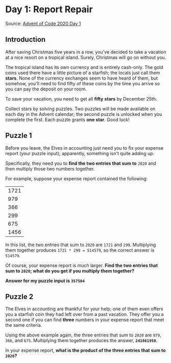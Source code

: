 # Day 1: Report Repair
Source: [Advent of Code 2020 Day 1](https://adventofcode.com/2020/day/1)

## Introduction
After saving Christmas five years in a row, you've decided to take a vacation at a nice resort on a tropical island. 
Surely, Christmas will go on without you.

The tropical island has its own currency and is entirely cash-only. 
The gold coins used there have a little picture of a starfish; the locals just call them **stars**. 
None of the currency exchanges seem to have heard of them,
but somehow, you'll need to find fifty of these coins by the time you arrive so you can pay the deposit on your room.

To save your vacation, you need to get all **fifty stars** by December 25th.

Collect stars by solving puzzles. Two puzzles will be made available on each day in the Advent calendar; 
the second puzzle is unlocked when you complete the first. Each puzzle grants **one star**. Good luck!
## Puzzle 1
Before you leave, the Elves in accounting just need you to fix your expense report (your puzzle input); 
apparently, something isn't quite adding up.

Specifically, they need you to **find the two entries that sum to** `2020` and then multiply those two numbers together.

For example, suppose your expense report contained the following:

||
|:---|
|1721|
|979|
|366|
|299|
|675|
|1456|

In this list, the two entries that sum to `2020` are `1721` and `299`. Multiplying them together produces `1721 * 299 = 514579`, 
so the correct answer is `514579`.

Of course, your expense report is much larger. **Find the two entries that sum to `2020`; 
what do you get if you multiply them together?**

**Answer for my puzzle input is `357504`**

## Puzzle 2
The Elves in accounting are thankful for your help; 
one of them even offers you a starfish coin they had left over from a past vacation. 
They offer you a second one if you can find **three** numbers in your expense report that meet the same criteria.

Using the above example again, the three entries that sum to `2020` are `979`, `366`, and `675`. 
Multiplying them together produces the answer, **`241861950`**.

In your expense report, **what is the product of the three entries that sum to `2020`?**